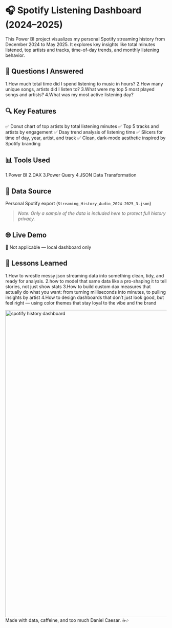 # 🎧 Spotify Listening Dashboard (2024–2025)

This Power BI project visualizes my personal Spotify streaming history from December 2024 to May 2025. It explores key insights like total minutes listened, top artists and tracks, time-of-day trends, and monthly listening behavior.
## 💬 Questions I Answered
1.How much total time did I spend listening to music in hours?
2.How many unique songs, artists did I listen to?
3.What were my top 5 most played songs and artists?
4.What was my most active listening day?


## 🔍 Key Features
✅ Donut chart of top artists by total listening minutes
✅ Top 5 tracks and artists by engagement
✅ Dsay trend analysis of listening time
✅ Slicers for time of day, year, artist, and track
✅ Clean, dark-mode aesthetic inspired by Spotify branding

## 📊 Tools Used
1.Power BI
2.DAX
3.Power Query
4.JSON Data Transformation

## 📁 Data Source
Personal Spotify export (`Streaming_History_Audio_2024-2025_3.json`)

> *Note: Only a sample of the data is included here to protect full history privacy.*

## 🌐 Live Demo
🚧 Not applicable — local dashboard only

## 🧠 Lessons Learned
1.How to wrestle messy json streaming data into something clean, tidy, and ready for analysis.
2.how to model that same data like a pro-shaping it to tell stories, not just show stats
3.How to build custom dax measures that actually do what you want: from turning milliseconds into minutes, to pulling insights by artist
4.How to design dashboards that don’t just look good, but feel right — using color themes that stay loyal to the vibe and the brand


<img width="960" alt="spotify history dashboard" src="https://github.com/user-attachments/assets/452bc254-126b-4020-96d7-584ff3e504e3" />
Made with data, caffeine, and too much Daniel Caesar. ☕🎶



